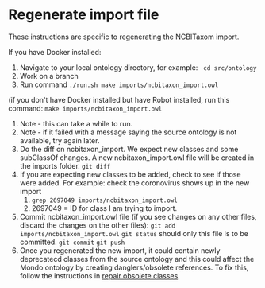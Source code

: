 # Regenerate import file

These instructions are specific to regenerating the NCBITaxom import.

If you have Docker installed: 

1. Navigate to your local ontology directory, for example:
` cd src/ontology`
1. Work on a branch
1. Run command
`./run.sh make imports/ncbitaxon_import.owl`

(if you don't have Docker installed but have Robot installed, run this command:
`make imports/ncbitaxon_import.owl`

1. Note - this can take a while to run.
1. Note - if it failed with a message saying the source ontology is not available, try again later.
1. Do the diff on ncbitaxon_import. We expect new classes and some subClassOf changes. A new ncbitaxon_import.owl file will be created in the imports folder.
`git diff`
1. If you are expecting new classes to be added, check to see if those were added. For example: check the coronovirus shows up in the new import
    1. `grep 2697049 imports/ncbitaxon_import.owl`
    2. 2697049 = ID for class I am trying to import.
1. Commit ncbitaxon_import.owl file (if you see changes on any other files, discard the changes on the other files):
   `git add imports/ncbitaxon_import.owl`
   `git status` should only this file is to be committed.
   `git commit`
   `git push`
1. Once you regenerated the new import, it could contain newly deprecatecd classes from the source ontology and this could affect the Mondo ontology by creating danglers/obsolete references. To fix this, follow the instructions in [repair obsolete classes](developer-guide/repair-obsoleted-classes.md).
